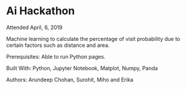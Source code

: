 # Ai Hackathon 

Attended April, 6, 2019

Machine learning to calculate the percentage of visit probability due to certain factors such as distance and area. 

Prerequisites:
Able to run Python pages.

Built With:
Python, Jupyter Notebook, Matplot, Numpy, Panda


Authors:
Arundeep Chohan, Surohit, Miho and Erika 
